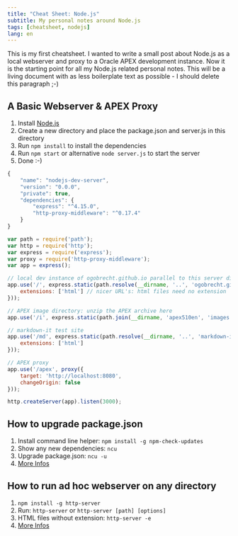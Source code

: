 ```yaml
---
title: "Cheat Sheet: Node.js"
subtitle: My personal notes around Node.js
tags: [cheatsheet, nodejs]
lang: en
---
```


This is my first cheatsheet. I wanted to write a small post about Node.js as a local webserver and proxy to a Oracle APEX development instance. Now it is the starting point for all my Node.js related personal notes. This will be a living document with as less boilerplate text as possible - I should delete this paragraph ;-)


## A Basic Webserver & APEX Proxy

1. Install [Node.js](https://nodejs.org)
2. Create a new directory and place the package.json and server.js in this directory
3. Run `npm install` to install the dependencies
4. Run `npm start` or alternative `node server.js` to start the server
5. Done :-)

```js
{
    "name": "nodejs-dev-server",
    "version": "0.0.0",
    "private": true,
    "dependencies": {
        "express": "^4.15.0",
        "http-proxy-middleware": "^0.17.4"
    }
}
```

```js
var path = require('path');
var http = require('http');
var express = require('express');
var proxy = require('http-proxy-middleware');
var app = express();

// local dev instance of ogobrecht.github.io parallel to this server directory
app.use('/', express.static(path.resolve(__dirname, '..', 'ogobrecht.github.io', '_site'), {
    extensions: ['html'] // nicer URL's: html files need no extension
}));

// APEX image directory: unzip the APEX archive here
app.use('/i', express.static(path.join(__dirname, 'apex510en', 'images')));

// markdown-it test site
app.use('/md', express.static(path.resolve(__dirname, '..', 'markdown-it-test'), {
    extensions: ['html']
}));

// APEX proxy
app.use('/apex', proxy({
    target: 'http://localhost:8080',
    changeOrigin: false
}));

http.createServer(app).listen(3000);
```


## How to upgrade package.json

1. Install command line helper: `npm install -g npm-check-updates`
2. Show any new dependencies: `ncu`
3. Upgrade package.json: `ncu -u`
4. [More Infos](https://www.npmjs.com/package/npm-check-updates)


## How to run ad hoc webserver on any directory

1. `npm install -g http-server`
2. Run: `http-server` or `http-server [path] [options]`
3. HTML files without extension: `http-server -e`
3. [More Infos](https://www.npmjs.com/package/http-server)
